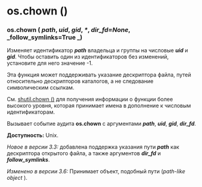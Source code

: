 # os.chown ()

### os.chown ( _path_, _uid_, _gid_, _\*_, _dir\_fd=None_, _follow\_symlinks=True _)

Изменяет идентификатор _**path**_ владельца и группы на числовые _**uid**_ и _**gid**_. Чтобы оставить один из идентификаторов без изменений, установите для него значение -1.

Эта функция может поддерживать указание дескриптора файла, путей относительно дескрипторов каталогов, а не следование символическим ссылкам.

См. [shutil.chown ()](../../../dostup-k-failam-i-papkam/shutil/shutil.chown.md) для получения информации о функции более высокого уровня, которая принимает имена в дополнение к числовым идентификаторам.

Вызывает событие аудита **os.chown** с аргументами _**path**_, _**uid**_, _**gid**_, _**dir\_fd**_.

**Доступность:** Unix.

_Новое в версии 3.3:_ добавлена поддержка указания пути _**path**_ как дескриптора открытого файла, а также аргументов _**dir\_fd**_ и _**follow\_symlinks**_.

_Изменено в версии 3.6:_ Принимает объект, подобный пути (_path-like object_ ).
